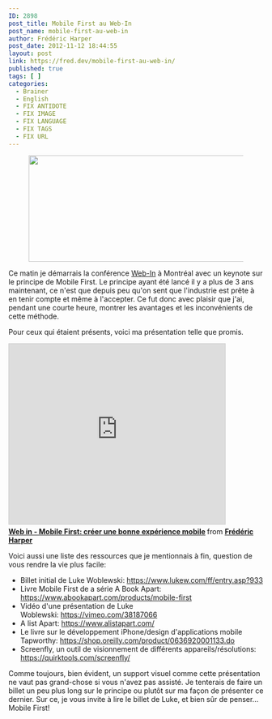 ```yaml
---
ID: 2898
post_title: Mobile First au Web-In
post_name: mobile-first-au-web-in
author: Frédéric Harper
post_date: 2012-11-12 18:44:55
layout: post
link: https://fred.dev/mobile-first-au-web-in/
published: true
tags: [ ]
categories:
  - Brainer
  - English
  - FIX ANTIDOTE
  - FIX IMAGE
  - FIX LANGUAGE
  - FIX TAGS
  - FIX URL
---
```

<figure><img title="slider_webin_1__0" src="http://fred.dev/wp-content/uploads/2012/11/slider_webin_1__0.jpg" alt="" width="700" height="210" /></figure>
Ce matin je démarrais la conférence <a href="https://mtldgtl.com/fr/web-in/" target="_blank" rel="noopener noreferrer">Web-In</a> à Montréal avec un keynote sur le principe de Mobile First. Le principe ayant été lancé il y a plus de 3 ans maintenant, ce n'est que depuis peu qu'on sent que l'industrie est prête à en tenir compte et même à l'accepter. Ce fut donc avec plaisir que j'ai, pendant une courte heure, montrer les avantages et les inconvénients de cette méthode.

Pour ceux qui étaient présents, voici ma présentation telle que promis.

<p style="text-align:center">
  <div class="embed rich SlideShare">
    <iframe src="https://www.slideshare.net/slideshow/embed_code/key/23YACyiHbjs4Yx" width="427" height="356" frameborder="0" marginwidth="0" marginheight="0" scrolling="no" style="border:1px solid #CCC;border-width:1px;margin-bottom:5px;max-width:100%" allowfullscreen> </iframe><div style="margin-bottom:5px">
      <strong> <a href="https://www.slideshare.net/fredericharper/web-in-mobile-first-crer-une-bonne-exprience-mobile" title="Web in - Mobile First: créer une bonne expérience mobile" target="_blank" rel="noopener noreferrer">Web in - Mobile First: créer une bonne expérience mobile</a> </strong> from <strong><a href="https://www.slideshare.net/fredericharper" target="_blank" rel="noopener noreferrer">Frédéric Harper</a></strong>
    </div>
  </div>
</p>

<p style="text-align:left">
  Voici aussi une liste des ressources que je mentionnais à fin, question de vous rendre la vie plus facile:
</p>

*   <div style="text-align:left">
      Billet initial de Luke Woblewski: <a href="https://www.lukew.com/ff/entry.asp?933" target="_blank" rel="noopener noreferrer">https://www.lukew.com/ff/entry.asp?933</a>
    </div>

*   <div style="text-align:left">
      Livre Mobile First de a série A Book Apart: <a href="https://www.abookapart.com/products/mobile-first" target="_blank" rel="noopener noreferrer">https://www.abookapart.com/products/mobile-first</a>
    </div>

*   <div style="text-align:left">
      Vidéo d'une présentation de Luke Woblewski: <a href="https://vimeo.com/38187066" target="_blank" rel="noopener noreferrer">https://vimeo.com/38187066</a>
    </div>

*   <div style="text-align:left">
      A list Apart: <a href="https://www.alistapart.com/" target="_blank" rel="noopener noreferrer">https://www.alistapart.com/</a>
    </div>

*   <div style="text-align:left">
      Le livre sur le développement iPhone/design d'applications mobile Tapworthy: <a href="https://shop.oreilly.com/product/0636920001133.do" target="_blank" rel="noopener noreferrer">https://shop.oreilly.com/product/0636920001133.do</a>
    </div>

*   <div style="text-align:left">
      Screenfly, un outil de visionnement de différents appareils/résolutions: <a href="https://quirktools.com/screenfly/" target="_blank" rel="noopener noreferrer">https://quirktools.com/screenfly/</a>
    </div>

<p style="text-align:left">
  Comme toujours, bien évident, un support visuel comme cette présentation ne vaut pas grand-chose si vous n'avez pas assisté. Je tenterais de faire un billet un peu plus long sur le principe ou plutôt sur ma façon de présenter ce dernier. Sur ce, je vous invite à lire le billet de Luke, et bien sûr de penser... Mobile First!
</p>